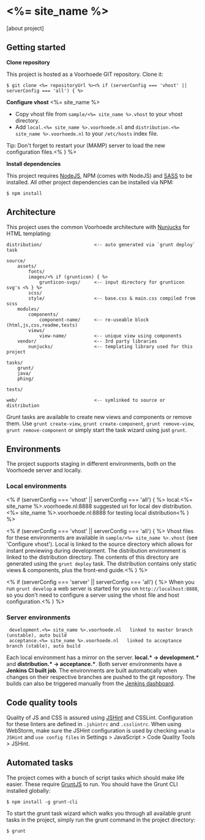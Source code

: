 # <%= site_name %>

[about project]

## Getting started

__Clone repository__

This project is hosted as a Voorhoede GIT repository. Clone it:

	$ git clone <%= repositoryUrl %><% if (serverConfig === 'vhost' || serverConfig === 'all') { %>	

__Configure vhost__ <%= site_name %>

* Copy vhost file from `sample/<%= site_name %>.vhost` to your vhost directory.
* Add `local.<%= site_name %>.voorhoede.nl` and `distribution.<%= site_name %>.voorhoede.nl` to your `/etc/hosts` index file.

Tip: Don't forget to restart your (MAMP) server to load the new configuration files.<% } %>

__Install dependencies__

This project requires [NodeJS](http://nodejs.org/), NPM (comes with NodeJS) and [SASS](http://sass-lang.com/) to be installed. All other project dependencies can be installed via NPM:

    $ npm install
    
## Architecture

This project uses the common Voorhoede architecture with [Nunjucks](http://jlongster.github.io/nunjucks/) for HTML templating:

	distribution/					<-- auto generated via `grunt deploy` task
	
	source/
		assets/
			fonts/
			images/<% if (grunticon) { %>
			    grunticon-svgs/     <-- input directory for grunticon svg's <% } %>    
			scss/
			style/					<-- base.css & main.css compiled from scss
		modules/
			components/
				component-name/		<-- re-useable block (html,js,css,readme,tests)
			views/
				view-name/			<-- unique view using components
		vendor/						<-- 3rd party libraries
			nunjucks/				<-- templating library used for this project
	
	tasks/
		grunt/
		java/
		phing/
		
	tests/
	
	web/							<-- symlinked to source or distribution
	
Grunt tasks are available to create new views and components or remove them. Use `grunt create-view`, `grunt create-component`, `grunt remove-view`, `grunt remove-component` or simply start the task wizard using just `grunt`.
    
## Environments

The project supports staging in different environments, both on the Voorhoede server and locally.

### Local environments
<% if (serverConfig === 'vhost' || serverConfig === 'all') { %>
    local.<%= site_name %>.voorhoede.nl:8888	suggested uri for local dev
	distribution.<%= site_name %>.voorhoede.nl:8888	for testing local distribution<% } %>
	
<% if (serverConfig === 'vhost' || serverConfig === 'all') { %>
Vhost files for these environments are available in `sample/<%= site_name %>.vhost` (see 'Configure vhost'). Local is linked to the source directory which allows for instant previewing during development. The distribution environment is linked to the distribution directory. The contents of this directory are generated using the `grunt deploy` task. The distribution contains only static views & components, plus the front-end guide.<% } %>

<% if (serverConfig === 'server' || serverConfig === 'all') { %>
When you run `grunt develop` a web server is started for you on `http://localhost:8888`, so you don\'t need to configure a server using the vhost file and host configuration.<% } %>
### Server environments 

	 development.<%= site_name %>.voorhoede.nl   linked to master branch (unstable), auto build
	 acceptance.<%= site_name %>.voorhoede.nl   linked to acceptance branch (stable), auto build

Each local environment has a mirror on the server. __local.\* -> development.\*__ and __distribution.\* -> acceptance.\*__. Both server environments have a __Jenkins CI built job__. The environments are built automatically when changes on their respective branches are pushed to the git repository. The builds can also be triggered manually from the [Jenkins dashboard](https://jenkins.voorhoede.nl/).

## Code quality tools

Quality of JS and CSS is assured using [JSHint](http://www.jshint.com/) and CSSLint. Configuration for these linters are defined in `.jshintrc` and `.csslintrc`. When using WebStorm, make sure the JSHint configuration is used by checking `enable JSHint` and `use config files` in Settings > JavaScript > Code Quality Tools > JSHint.

## Automated tasks

The project comes with a bunch of script tasks which should make life easier. These require [GruntJS](http://gruntjs.com/) to run. You should have the Grunt CLI installed globally:

	$ npm install -g grunt-cli
	
To start the grunt task wizard which walks you through all available grunt tasks in the project, simply run the grunt command in the project directory:

	$ grunt